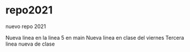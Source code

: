 # repo2021
nuevo repo 2021


Nueva linea en la linea 5 en main
Nueva linea en clase del viernes
Tercera linea nueva de clase
